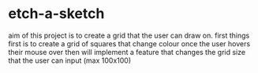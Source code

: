 # etch-a-sketch

aim of this project is to create a grid that the user can draw on.
first things first is to create a grid of squares that change colour once the user hovers their mouse over
then will implement a feature that changes the grid size that the user can input (max 100x100)

